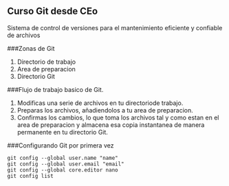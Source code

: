 ## Curso Git desde CEo

Sistema de control de versiones para el mantenimiento eficiente y confiable de archivos

###Zonas de Git
1. Directorio de trabajo
2. Area de preparacion
3. Directorio Git


###Flujo de trabajo basico de Git.
1. Modificas una serie de archivos en tu directoriode trabajo.
2. Preparas los archivos, añadiendolos a tu area de preparacion.
3. Confirmas los cambios, lo que toma los archivos tal y como estan en el area de preparacion y almacena esa copia instantanea de manera permanente en tu directorio Git.

###Configurando Git por primera vez
```
git config --global user.name "name"
git config --global user.email "email"
git config --global core.editor nano
git config list
```
